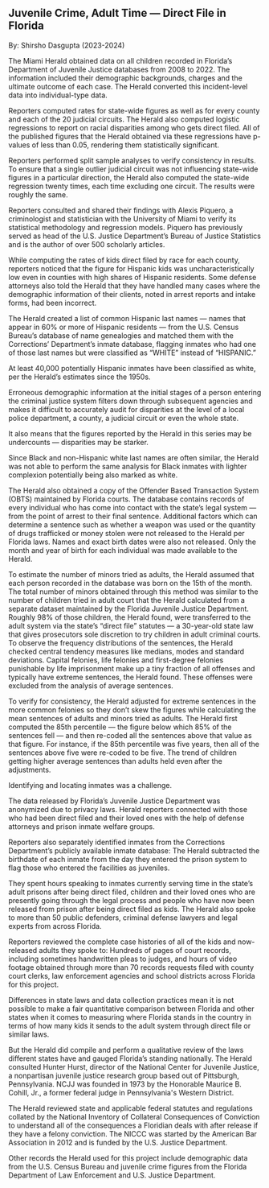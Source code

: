 ## Juvenile Crime, Adult Time — Direct File in Florida

By: Shirsho Dasgupta (2023-2024)

The Miami Herald obtained data on all children recorded in Florida’s Department of Juvenile Justice databases from 2008 to 2022. The information included their demographic backgrounds, charges and the ultimate outcome of each case. The Herald converted this incident-level data into individual-type data. 

Reporters computed rates for state-wide figures as well as for every county and each of the 20 judicial circuits. The Herald also computed logistic regressions to report on racial disparities among who gets direct filed. All of the published figures that the Herald obtained via these regressions have p-values of less than 0.05, rendering them statistically significant. 

Reporters performed split sample analyses to verify consistency in results. To ensure that a single outlier judicial circuit was not influencing state-wide figures in a particular direction, the Herald also computed the state-wide regression twenty times, each time excluding one circuit. The results were roughly the same. 

Reporters consulted and shared their findings with Alexis Piquero, a criminologist and statistician with the University of Miami to verify its statistical methodology and regression models. Piquero has previously served as head of the U.S. Justice Department’s Bureau of Justice Statistics and is the author of over 500 scholarly articles. 

While computing the rates of kids direct filed by race for each county, reporters noticed that the figure for Hispanic kids was uncharacteristically low even in counties with high shares of Hispanic residents. Some defense attorneys also told the Herald that they have handled many cases where the demographic information of their clients, noted in arrest reports and intake forms, had been incorrect. 

The Herald created a list of common Hispanic last names — names that appear in 60% or more of Hispanic residents — from the U.S. Census Bureau’s database of name genealogies and matched them with the Corrections’ Department’s inmate database, flagging inmates who had one of those last names but were classified as “WHITE” instead of “HISPANIC.”

At least 40,000 potentially Hispanic inmates have been classified as white, per the Herald’s estimates since the 1950s. 

Erroneous demographic information at the initial stages of a person entering the criminal justice system filters down through subsequent agencies and makes it difficult to accurately audit for disparities at the level of a local police department, a county, a judicial circuit or even the whole state. 

It also means that the figures reported by the Herald in this series may be undercounts — disparities may be starker. 

Since Black and non-Hispanic white last names are often similar, the Herald was not able to perform the same analysis for Black inmates with lighter complexion potentially being also marked as white.

The Herald also obtained a copy of the Offender Based Transaction System (OBTS) maintained by Florida courts. The database contains records of every individual who has come into contact with the state’s legal system — from the point of arrest to their final sentence. Additional factors which can determine a sentence such as whether a weapon was used or the quantity of drugs trafficked or money stolen were not released to the Herald per Florida laws. Names and exact birth dates were also not released. Only the month and year of birth for each individual was made available to the Herald. 

To estimate the number of minors tried as adults, the Herald assumed that each person recorded in the database was born on the 15th of the month. The total number of minors obtained through this method was similar to the number of children tried in adult court that the Herald calculated from a separate dataset maintained by the Florida Juvenile Justice Department. Roughly 98% of those children, the Herald found, were transferred to the adult system via the state’s “direct file” statutes — a 30-year-old state law that gives prosecutors sole discretion to try children in adult criminal courts. To observe the frequency distributions of the sentences, the Herald checked central tendency measures like medians, modes and standard deviations. Capital felonies, life felonies and first-degree felonies punishable by life imprisonment make up a tiny fraction of all offenses and typically have extreme sentences, the Herald found. These offenses were excluded from the analysis of average sentences. 

To verify for consistency, the Herald adjusted for extreme sentences in the more common felonies so they don’t skew the figures while calculating the mean sentences of adults and minors tried as adults. The Herald first computed the 85th percentile — the figure below which 85% of the sentences fell — and then re-coded all the sentences above that value as that figure. For instance, if the 85th percentile was five years, then all of the sentences above five were re-coded to be five. The trend of children getting higher average sentences than adults held even after the adjustments.

Identifying and locating inmates was a challenge. 

The data released by Florida’s Juvenile Justice Department was anonymized due to privacy laws. Herald reporters connected with those who had been direct filed and their loved ones with the help of defense attorneys and prison inmate welfare groups. 

Reporters also separately identified inmates from the Corrections Department’s publicly available inmate database: The Herald subtracted the birthdate of each inmate from the day they entered the prison system to flag those who entered the facilities as juveniles. 

They spent hours speaking to inmates currently serving time in the state’s adult prisons after being direct filed, children and their loved ones who are presently going through the legal process and people who have now been released from prison after being direct filed as kids. The Herald also spoke to more than 50 public defenders, criminal defense lawyers and legal experts from across Florida. 

Reporters reviewed the complete case histories of all of the kids and now-released adults they spoke to: Hundreds of pages of court records, including sometimes handwritten pleas to judges, and hours of video footage obtained through more than 70 records requests filed with county court clerks, law enforcement agencies and school districts across Florida for this project. 

Differences in state laws and data collection practices mean it is not possible to make a fair quantitative comparison between Florida and other states ​​when it comes to measuring where Florida stands in the country in terms of how many kids it sends to the adult system through direct file or similar laws.

But the Herald did compile and perform a qualitative review of the laws different states have and gauged Florida’s standing nationally. The Herald consulted Hunter Hurst, director of the National Center for Juvenile Justice, a nonpartisan juvenile justice research group based out of Pittsburgh, Pennsylvania. NCJJ was founded in 1973 by the Honorable Maurice B. Cohill, Jr., a former federal judge in Pennsylvania's Western District.

The Herald reviewed state and applicable federal statutes and regulations collated by the National Inventory of Collateral Consequences of Conviction to understand all of the consequences a Floridian deals with after release if they have a felony conviction. The NICCC was started by the American Bar Association in 2012 and is funded by the U.S. Justice Department. 

Other records the Herald used for this project include demographic data from the U.S. Census Bureau and juvenile crime figures from the Florida Department of Law Enforcement and U.S. Justice Department. 




